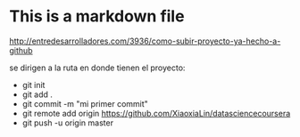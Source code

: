 # This is a markdown file


http://entredesarrolladores.com/3936/como-subir-proyecto-ya-hecho-a-github


se dirigen a la ruta en donde tienen el proyecto: 


- git init
- git add .
- git commit -m "mi primer commit"
- git remote add origin https://github.com/XiaoxiaLin/datasciencecoursera
- git push -u origin master
